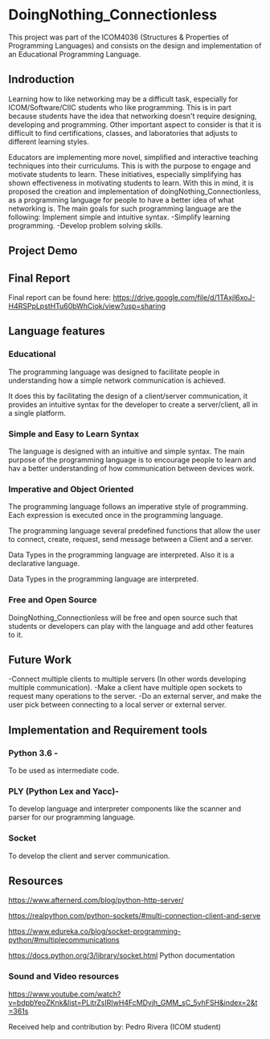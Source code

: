 # DoingNothing_Connectionless
This project was part of the ICOM4036 (Structures & Properties of Programming Languages) and consists on the design and implementation of an Educational Programming Language.

## Indroduction
Learning how to like networking may be a difficult task, especially for ICOM/Software/CIIC students who like programming. This is in part because students have the idea that networking doesn't require designing, developing and programming. Other important aspect to consider is that it is difficult to find certifications, classes, and laboratories that adjusts to different learning styles.

Educators are implementing more novel, simplified and interactive teaching techniques into their curriculums. This is with the purpose to engage and motivate students to learn. These initiatives, especially simplifying has shown effectiveness in motivating students to learn. 
With this in mind, it is proposed the creation and implementation of doingNothing_Connectionless, as a programming language for people to have a better idea of what networking is. The main goals for such programming language are the following:
Implement simple and intuitive syntax.
  -Simplify learning programming.
  -Develop problem solving skills.


## Project Demo

## Final Report
Final report can be found here:
https://drive.google.com/file/d/1TAxjl6xoJ-H4RSPpLpstHTu60bWhCiok/view?usp=sharing
## Language features
### Educational
The programming language was designed to facilitate people in understanding how a simple network communication is achieved.

It does this by facilitating the design of a client/server communication, it provides an intuitive syntax for the developer to create a server/client, all in a single platform.

### Simple and Easy to Learn Syntax 
The language is designed with an intuitive and simple syntax. The main purpose of the programming language is to encourage people to learn and hav a better understanding of how communication between devices work. 
 
### Imperative and Object Oriented 
The programming language follows an imperative style of programming. Each expression is executed once in the programming language.

The programming language several predefined functions that allow the user to connect, create, request, send message between a Client and a server. 

Data Types in the programming language are interpreted. Also it is a declarative language. 

Data Types in the programming language are interpreted.
### Free and Open Source
 DoingNothing_Connectionless will be free and open source such that students or developers can play with the language and add other features to it.
## Future Work 
-Connect multiple clients to multiple servers (In other words developing multiple communication). 
-Make a client have multiple open sockets to request many operations to the server. 
-Do an external server, and make the user pick between connecting to a local server or external server.
## Implementation and Requirement tools
### Python 3.6 - 
To be used as intermediate code.
### PLY (Python Lex and Yacc)- 
To develop language and interpreter components like the scanner and parser for our programming language.
### Socket 
To develop the client and server communication.
## Resources 
https://www.afternerd.com/blog/python-http-server/

https://realpython.com/python-sockets/#multi-connection-client-and-serve

https://www.edureka.co/blog/socket-programming-python/#multiplecommunications

https://docs.python.org/3/library/socket.html Python documentation
### Sound and Video resources
https://www.youtube.com/watch?v=bdpbYeoZKnk&list=PLitrZsIRIwH4FcMDvjh_GMM_sC_5vhFSH&index=2&t=361s

Received help and contribution by: Pedro Rivera (ICOM student)
